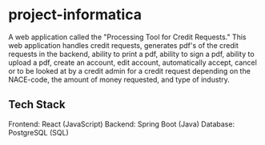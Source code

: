 # project-informatica
A web application called the "Processing Tool for Credit Requests." 
This web application handles credit requests, generates pdf's of the credit requests in the backend, ability to print a pdf, ability to sign a pdf, ability to upload a pdf, create an account, edit account, automatically accept, cancel or to be looked at by a credit admin for a credit request depending on the NACE-code, the amount of money requested, and type of industry.


## Tech Stack
Frontend: React (JavaScript) 
Backend: Spring Boot (Java) 
Database: PostgreSQL (SQL) 
